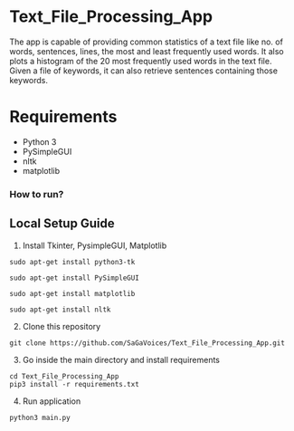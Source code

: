 # Text_File_Processing_App

The app is capable of providing common statistics of a text file like no. of words, sentences, lines, the most and least frequently used words. It also plots a histogram of the 20 most frequently used words in the text file. Given a file of keywords, it can also retrieve sentences containing those keywords.

# Requirements
+ Python 3
+ PySimpleGUI
+ nltk
+ matplotlib

### **How to run?**

## Local Setup Guide

1. Install Tkinter, PysimpleGUI, Matplotlib
```
sudo apt-get install python3-tk

sudo apt-get install PySimpleGUI

sudo apt-get install matplotlib

sudo apt-get install nltk

```
2. Clone this repository
```
git clone https://github.com/SaGaVoices/Text_File_Processing_App.git
```
3. Go inside the main directory and install requirements 
```
cd Text_File_Processing_App
pip3 install -r requirements.txt
```
4. Run application
```
python3 main.py
```
